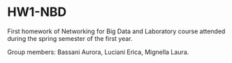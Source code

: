 # HW1-NBD
First homework of Networking for Big Data and Laboratory course attended during the spring semester of the first year.

Group members: Bassani Aurora, Luciani Erica, Mignella Laura.

